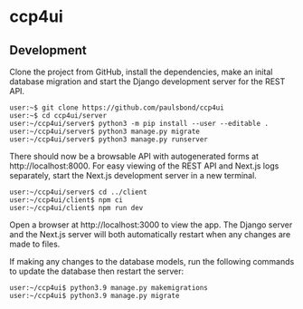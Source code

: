 # ccp4ui

## Development

Clone the project from GitHub,
install the dependencies, make an inital database migration
and start the Django development server for the REST API.

```console
user:~$ git clone https://github.com/paulsbond/ccp4ui
user:~$ cd ccp4ui/server
user:~/ccp4ui/server$ python3 -m pip install --user --editable .
user:~/ccp4ui/server$ python3 manage.py migrate
user:~/ccp4ui/server$ python3 manage.py runserver
```

There should now be a browsable API with autogenerated forms
at http://localhost:8000.
For easy viewing of the REST API and Next.js logs separately,
start the Next.js development server in a new terminal.

```console
user:~/ccp4ui/server$ cd ../client
user:~/ccp4ui/client$ npm ci
user:~/ccp4ui/client$ npm run dev
```

Open a browser at http://localhost:3000 to view the app.
The Django server and the Next.js server
will both automatically restart
when any changes are made to files.

If making any changes to the database models,
run the following commands to update the database
then restart the server:

```console
user:~/ccp4ui$ python3.9 manage.py makemigrations
user:~/ccp4ui$ python3.9 manage.py migrate
```
